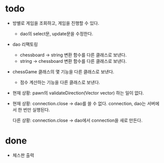 # todo
- 방별로 게임을 조회하고, 게임을 진행할 수 있다.
    - dao의 select문, update문을 수정한다.
    
- dao 리팩토링
    - chessboard -> string 변환 함수를 다른 클래스로 보낸다.
    - string -> chessboard 변환 함수를 다른 클래스로 보낸다.

- chessGame 클래스의 몇 기능을 다른 클래스로 보낸다.
    - 점수 계산하는 기능을 다른 클래스로 보낸다.


- 현재 상황: pawn의 validateDirection(Vector vector) 하는 일이 없다.

- 현재 상황: connection.close -> dao를 쓸 수 없다.
          connection, dao는 서버에서 한 번만 실행된다.
          
  다른 상황: connection.close -> dao에서 connection을 새로 만든다.
  

# done
- 체스판 출력
